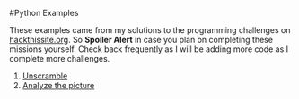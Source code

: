 #Python Examples

These examples came from my solutions to the programming challenges on [hackthissite.org](https://www.hackthissite.org "hackthissite.org").  So **Spoiler Alert** in case you plan on completing these missions yourself.  Check back frequently as I will be adding more code as I complete more challenges.

1. [Unscramble](https://github.com/frodopwns/python-examples/tree/master/unscramble "Test #1 Unscramble")
2. [Analyze the picture](https://github.com/frodopwns/python-examples/tree/master/image_analysis "Test #2 Analyze the image")
